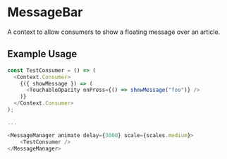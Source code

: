 # MessageBar

A context to allow consumers to show a floating message over an article.

## Example Usage
```javascript
const TestConsumer = () => (
  <Context.Consumer>
    {({ showMessage }) => (
      <TouchableOpacity onPress={() => showMessage("foo")} />
    )}
  </Context.Consumer>
);

...

<MessageManager animate delay={3000} scale={scales.medium}>
    <TestConsumer />
</MessageManager>
```
